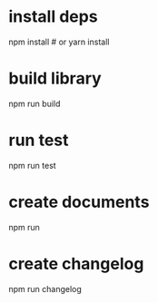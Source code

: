 # install deps
npm install # or yarn install

# build library
npm run build

# run test
npm run test

# create documents
npm run

# create changelog
npm run changelog
